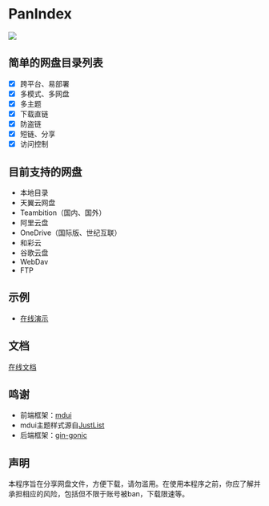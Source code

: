 # PanIndex
[![](https://www.herokucdn.com/deploy/button.png)](https://heroku.com/deploy?template=https://github.com/Jakob-Boy/PanIndex.git)

## 简单的网盘目录列表
- [x] 跨平台、易部署
- [x] 多模式、多网盘
- [x] 多主题
- [x] 下载直链
- [x] 防盗链
- [x] 短链、分享
- [x] 访问控制

## 目前支持的网盘
- 本地目录
- 天翼云网盘
- Teambition（国内、国外）
- 阿里云盘
- OneDrive（国际版、世纪互联）
- 和彩云
- 谷歌云盘
- WebDav
- FTP

## 示例
- [在线演示](https://t1.netrss.icu "https://t1.netrss.icu")
 
## 文档
[在线文档](https://libsgh.github.io/PanIndex/)

## 鸣谢
- 前端框架：[mdui](https://www.mdui.org/)
- mdui主题样式源自[JustList](https://github.com/txperl/JustList)
- 后端框架：[gin-gonic](https://github.com/gin-gonic/gin)

## 声明
本程序旨在分享网盘文件，方便下载，请勿滥用。在使用本程序之前，你应了解并承担相应的风险，包括但不限于账号被ban，下载限速等。
